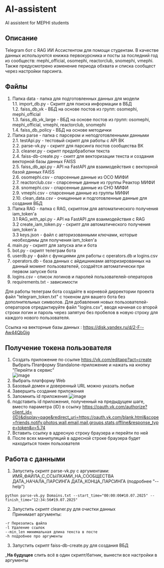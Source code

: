# AI-assistent
AI assistent for MEPHI students

## Описание  
Telegram бот с RAG ИИ Ассистентом для помощи студентам.
В качестве данных используются книжка первокурсника и посты за последний год из сообществ: mephi_official, osomephi, reactorclub, snomephi, vmephi.
Также предусмотрено изменение периода обхвата и списка сообщест через настройки парсинга.

## Файлы
1. Папка data - папка для подготовленных данных для модели  
1.1. import_db.py - Скрипт для поиска информации в ВБД  
1.2. faiss_db_vk - ВБД на основе постов из групп: osomephi, mephi_official  
1.3. faiss_db_vk_large - ВБД на основе постов из групп: osomephi, mephi_official, vmephi, reactorclub, snomephi  
1.4. faiss_db_policy - ВБД на основе методички
2. Папка parse - папка с парсером и неподготовленными данными  
2.1. testApi.py - тестовый скрипт для работы с API ВК  
2.2. parse-vk.py - скрипт для парсинга постов сообщества ВК  
2.3. cleaner.py - скрипт предобработки текста  
2.4. faiss-db-create.py - скипт для векторизации текста и создания векторной базы данных FAISS  
2.5. faiss_db_api.py - API на FastAPI для взаимодействия с векторной базой данных FAISS  
2.6. osomephi.csv - спарсенные данные из ОСО МИФИ  
2.7. reactorclub.csv - спарсенные данные из группы Реактор МИФИ  
2.8. snomephi.csv - спарсенные данные из СНО МИФИ  
2.9. vmephi.csv - спарсенные данные из группы МИФИ  
2.10. clean_data.csv - очищенные и подготовленные данные для создания ВБД  
3. Папка RAG - папка с RAG, скриптом для автоматического получения iam_token'a  
3.1  RAG_with_api.py - API на FastAPI для взаимодействия с RAG  
3.2  create_iam_token.py - скрипт для автоматического получения iam_token'a  
3.3  keys.json - файл с авторизованными ключами, которые необходимы для получения iam_token'a  
4. main.py - скрипт для запуска апи и бота
5. bot.py - скрипт телеграм бота
6. userdb.py - файл с функциями для работы с operators.db и logins.csv
7. operators.db - база данных с айдишниками авторизированных на данный момент пользователей, создаётся автоматически при первом запуске бота
8. logins.csv - список логинов и паролей пользователей-операторов
9. requirements.txt - зависимости


Для работы телеграм бота создайте в корневой дирректории проекта файл "telegram_token.txt" с токеном для вашего бота без дополнительных символов. Для добавления новых пользователей-операторов отредактируйте файл "logins.csv", вводя начиная со второй строки логин и пароль через запятую без пробелов в новую строку для каждого нового пользователя.

Ссылка на векторные базы данных : https://disk.yandex.ru/d/2-F--Aw44QbGjg

## Получение токена пользователя
1. Создать приложение по ссылке https://vk.com/editapp?act=create
   Выбрать Платформу Standalone-приложение и нажать на кнопку "Перейти в сервис"  
   ![image](https://github.com/user-attachments/assets/eca8855b-4897-40fd-a7dc-6ac772c4967c)
2. Выбрать платформу Web
3. Базовый домен и доверенный URL можно указать любые
4. Завершить создание приложения
5. Запомнить id приложения
   ![image](https://github.com/user-attachments/assets/7fd0c800-bc82-40e5-86c2-455a1d3528c8)
6. подставить id приложения, полученный на предыдущем шаге, вместо параметра {ID} в ссылку
   https://oauth.vk.com/authorize?client_id={ID}&display=page&redirect_uri=https://oauth.vk.com/blank.html&scope=friends,notify,photos,wall,email,mail,groups,stats,offline&response_type=token&v=5.74
7. Вставить ссылку в адресную строку браузера и перейти по ней
8. После всех манипуляций в адресной строке браузера будет находиться токен пользователя
   
## Работа с данными  
1. Запустить скрипт parse-vk.py с аргументами: ИМЯ_ФАЙЛА_С_ССЫЛКАМИ_НА_СООБЩЕСТВА ДАТА_НАЧАЛА_ПАРСИНГА ДАТА_КОНЦА_ПАРСИНГА (подробнее "--help")  
```
python parse-vk.py Domains.txt --start_time="00:00:00#10.07.2025" --finish_time="12:34:56#19.07.2025"
```
2. Запустить скрипт cleaner.py для очистки данных  
Принимает аргументы: 

```
-r Перезапись файла
-l Удаление ссылок
--min_len минимальная длина текста в посте
-h подробнее про аргументы
```

3. Запустить скрипт faiss-db-create.py для создания ВБД  

___На будущее__ слить всё в один скрипт/батник, вынести все настройки в аргументы   
